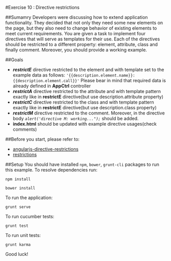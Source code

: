 #Exercise 10 : Directive restrictions

##Sumamry
Developers were discussing how to extend application functionality. They decided that not only they need some new elements on the page, but they also need to 
change behavior of existing elements to meet current requirements. You are given a task to implement four directives that will serve as templates
for their use. Each of the directives should be restricted to a different property: element, attribute, class and finally comment. Moreover, you should
provide a working example.

##Goals

* ***restrictE*** directive restricted to the element and with template set to the example data as follows: `'{{description.element.name}}: {{description.element.call}}'`
Please bear in mind that required data is already defined in **AppCtrl** controller
* ***restrictA*** directive restricted to the attribute and with template pattern exactly like in **restrictE** directive(but use description.attribute property)
* ***restrictC*** directive restricted to the class and with template pattern exactly like in **restrictE** directive(but use description.class property)
* ***restrictM*** directive restricted to the comment. Moreover, in the directive body *`alert('directive M: working...");`* should be added.
* **index.html** should be updated with example directive usages(check comments)

##Before you start, please refer to:
* [angularjs-directive-restrictions](https://egghead.io/lessons/angularjs-directive-restrictions)
* [restrictions](https://docs.angularjs.org/guide/directive)

##Setup
 You should have installed `npm`, `bower`, `grunt-cli`  packages to run this example. To resolve dependencies run:

```
npm install
```

```
bower install
```

To run the application:

```
grunt serve
```

To run cucumber tests:

```
grunt test
```

To run unit tests:

```
grunt karma
```

Good luck!

